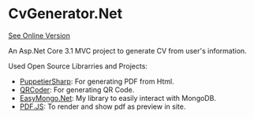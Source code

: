 # CvGenerator.Net
[See Online Version](https://cv-generator-net-aliaa.fandogh.cloud/)

An Asp.Net Core 3.1 MVC project to generate CV from user's information.

Used Open Source Librarries and Projects:
* [PuppetierSharp](https://github.com/kblok/puppeteer-sharp): For generating PDF from Html.
* [QRCoder](https://github.com/codebude/QRCoder): For generating QR Code.
* [EasyMongo.Net](https://github.com/aliaa/EasyMongo.Net): My library to easily interact with MongoDB.
* [PDF.JS](https://github.com/mozilla/pdf.js): To render and show pdf as preview in site.
